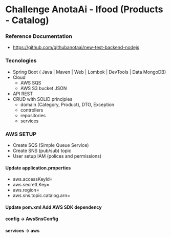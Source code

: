# Challenge AnotaAi - Ifood (Products - Catalog)

### Reference Documentation

 - https://github.com/githubanotaai/new-test-backend-nodejs

### Tecnologies

 - Spring Boot ( Java | Maven | Web | Lombok | DevTools | Data MongoDB)
 - Cloud
   - AWS SQS
   - AWS S3 bucket JSON
 - API REST
 - CRUD with SOLID principles
   - domain (Category, Product), DTO, Exception
   - controllers
   - repositories
   - services

### AWS SETUP

- Create SQS (Simple Queue Service)
- Create SNS (pub/sub) topic
- User setup IAM (polices and permissions)

#### Update application.properties
 - aws.accessKeyId=
 - aws.secretLKey=
 - aws.region=
 - aws.sns.topic.catalog.arn=
#### Update pom.xml Add AWS SDK dependency
#### config -> AwsSnsConfig
#### services -> aws



